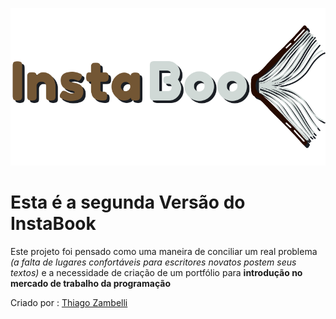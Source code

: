 ![Logo do InstaBook][1]
<h1>Esta é a segunda Versão do InstaBook</h1>

Este projeto foi pensado como uma maneira de conciliar um real problema *(a falta de lugares confortáveis para escritores novatos postem seus textos)* e a necessidade de criação de um portfólio para **introdução no mercado de trabalho da programação**

Criado por : [Thiago Zambelli][2]



[1]:/img/logo.png "Logo do InstaBooK"
[2]:https://www.linkedin.com/in/thiago-zambelli-5b1334164/ "Linkedin"